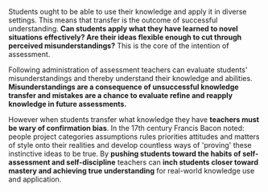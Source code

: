 Students ought to be able to use their knowledge and apply it in diverse settings. This means that transfer is the outcome of successful understanding. **Can students apply what they have learned to novel situations effectively? Are their ideas flexible enough to cut through perceived misunderstandings?** This is the core of the intention of assessment.

Following administration of assessment teachers can evaluate students' misunderstandings and thereby understand their knowledge and abilities. **Misunderstandings are a consequence of unsuccessful knowledge transfer and mistakes are a chance to evaluate refine and reapply knowledge in future assessments.**

However when students transfer what knowledge they have **teachers must be wary of confirmation bias**. In the 17th century Francis Bacon noted: people project categories assumptions rules priorities attitudes and matters of style onto their realities and develop countless ways of 'proving' these instinctive ideas to be true. By **pushing students toward the habits of self-assessment and self-discipline** teachers can **inch students closer toward mastery and achieving true understanding** for real-world knowledge use and application.